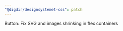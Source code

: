 ```yaml
---
"@digdir/designsystemet-css": patch
---
```


Button: Fix SVG and images shrinking in flex containers
